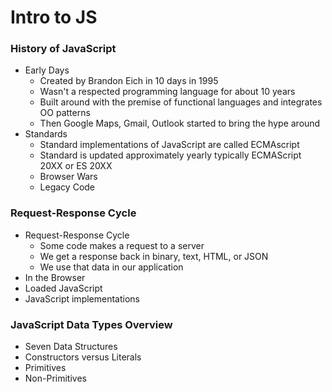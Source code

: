 # Intro to JS

### History of JavaScript

- Early Days
  - Created by Brandon Eich in 10 days in 1995
  - Wasn't a respected programming language for about 10 years
  - Built around with the premise of functional languages and integrates OO patterns
  - Then Google Maps, Gmail, Outlook started to bring the hype around
- Standards
  - Standard implementations of JavaScript are called ECMAscript
  - Standard is updated approximately yearly typically ECMAScript 20XX or ES 20XX
  - Browser Wars
  - Legacy Code

### Request-Response Cycle

- Request-Response Cycle
  - Some code makes a request to a server
  - We get a response back in binary, text, HTML, or JSON
  - We use that data in our application
- In the Browser
- Loaded JavaScript
- JavaScript implementations

### JavaScript Data Types Overview
- Seven Data Structures
- Constructors versus Literals
- Primitives
- Non-Primitives
